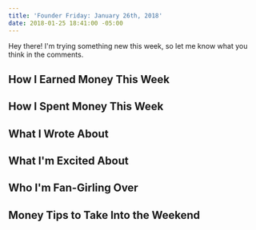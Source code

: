 ```yaml
---
title: 'Founder Friday: January 26th, 2018'
date: 2018-01-25 18:41:00 -05:00
---
```


Hey there! I'm trying something new this week, so let me know what you think in the comments. 

## How I Earned Money This Week

## How I Spent Money This Week

## What I Wrote About

## What I'm Excited About

## Who I'm Fan-Girling Over

## Money Tips to Take Into the Weekend